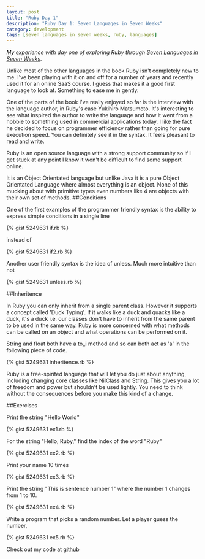 ```yaml
---
layout: post
title: "Ruby Day 1"
description: "Ruby Day 1: Seven Languages in Seven Weeks"
category: development
tags: [seven languages in seven weeks, ruby, languages]
---
```


*My experience with day one of exploring Ruby through <a href="http://pragprog.com/book/btlang/seven-languages-in-seven-weeks" target="_blank">Seven Languages in Seven Weeks</a>.*

Unlike most of the other languages in the book Ruby isn't completely new to me. I've been playing with it on and off for a number of years and recently used it for an online SaaS course. I guess that makes it a good first language to look at. Something to ease me in gently. 

One of the parts of the book I've really enjoyed so far is the interview with the language author, in Ruby's case Yukihiro Matsumoto. It's interesting to see what inspired the author to write the language and how it went from a hobbie to something used in commercial applications today. I like the fact he decided to focus on programmer efficiency rather than going for pure execution speed. You can definitely see it in the syntax. It feels pleasant to read and write.

Ruby is an open source language with a strong support community so if I get stuck at any point I know it won't be difficult to find some support online.

It is an Object Orientated language but unlike Java it is a pure Object Orientated Language where almost everything is an object. None of this mucking about with primitive types even numbers like 4 are objects with their own set of methods.
##Conditions

One of the first examples of the programmer friendly syntax is the ability to express simple conditions in a single line

{% gist 5249631 if.rb %}

instead of 

{% gist 5249631 if2.rb %}

Another user friendly syntax is the idea of unless. Much more intuitive than not

{% gist 5249631 unless.rb %}

##Inheritence

In Ruby you can only inherit from a single parent class. However it supports a concept called 'Duck Typing'. If it walks like a duck and quacks like a duck, it's a duck i.e. our classes don't have to inherit from the same parent to be used in the same way. Ruby is more concerned with what methods can be called on an object and what operations can be performed on it.

String and float both have a to_i method and so can both act as 'a' in the following piece of code.

{% gist 5249631 inheritence.rb %}

Ruby is a free-spirited language that will let you do just about anything, including changing core classes like NilClass and String. This gives you a lot of freedom and power but shouldn't be used lightly. You need to think without the consequences before you make this kind of a change.
 
##Exercises
 
Print the string "Hello World"
 
{% gist 5249631 ex1.rb %}

For the string "Hello, Ruby," find the index of the word "Ruby"

{% gist 5249631 ex2.rb %}

Print your name 10 times

{% gist 5249631 ex3.rb %}

Print the string "This is sentence number 1" where the number 1 changes from 1 to 10.

{% gist 5249631 ex4.rb %}

Write a program that picks a random number. Let a player guess the number,

{% gist 5249631 ex5.rb %}

Check out my code at <a href="https://github.com/heatherjc07/seven_languages_in_seven_days/tree/master/Ruby/Day1" target="_blank">github</a>
